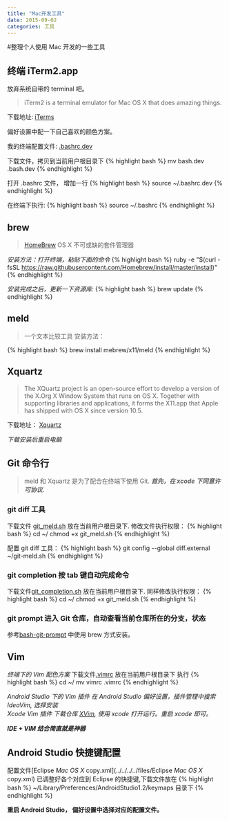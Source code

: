 ```yaml
---
title: "Mac开发工具"
date: 2015-09-02
categories: 工具
---
```



#整理个人使用 Mac 开发的一些工具

## 终端 iTerm2.app

放弃系统自带的 terminal 吧。 

> iTerm2 is a terminal emulator for Mac OS X that does amazing things. 

下载地址: [iTerms](http://www.iterm2.com/)

偏好设置中配一下自己喜欢的颜色方案。

我的终端配置文件: [.bashrc.dev](../../../../files/bashrc.dev)

下载文件，拷贝到当前用户根目录下
{% highlight bash %}
mv bash.dev .bash.dev
{% endhighlight %}

打开 .bashrc 文件， 增加一行
{% highlight bash %}
source ~/.bashrc.dev
{% endhighlight %}

在终端下执行:
{% highlight bash %}
source ~/.bashrc
{% endhighlight %}


## brew 
> [HomeBrew](http://brew.sh/index_zh-cn.html) OS X 不可或缺的套件管理器 

*安装方法：打开终端，粘贴下面的命令*
{% highlight bash %}
ruby -e "$(curl -fsSL https://raw.githubusercontent.com/Homebrew/install/master/install)"
{% endhighlight %}

*安装完成之后，更新一下资源库:*
{% highlight bash %}
brew update
{% endhighlight %}

## meld 
> 一个文本比较工具
安装方法：

{% highlight bash %}
brew install mebrew/x11/meld
{% endhighlight %}

## Xquartz
> The XQuartz project is an open-source effort to develop a version of the X.Org X Window System that runs on OS X. Together with supporting libraries and applications, it forms the X11.app that Apple has shipped with OS X since version 10.5. 

下载地址： [Xquartz](http://xquartz.macosforge.org/landing/)

*下载安装后重启电脑*


## Git 命令行 
> meld 和 Xquartz 是为了配合在终端下使用 Git. 
***首先，在 xcode 下同意许可协议.***

### git diff  工具
下载文件 [git_meld.sh](../../../../files/git_meld.sh) 放在当前用户根目录下.
修改文件执行权限：
{% highlight bash %}
cd ~/
chmod +x git_meld.sh 
{% endhighlight %}

配置 git diff 工具：
{% highlight bash %}
git config --global diff.external ~/git-meld.sh
{% endhighlight %}

### git completion 按 tab 键自动完成命令
下载文件[git_completion.sh](../../../../files/git_completion.sh) 放在当前用户根目录下.
同样修改执行权限：
{% highlight bash %}
cd ~/
chmod +x git_meld.sh 
{% endhighlight %}

### git prompt 进入 Git 仓库，自动查看当前仓库所在的分支，状态
参考[bash-git-prompt](https://github.com/magicmonty/bash-git-prompt) 中使用 brew 方式安装。


## Vim
*终端下的 Vim 配色方案*
下载文件[.vimrc](../../../../files/vimrc) 放在当前用户根目录下
执行
{% highlight bash %}
cd ~/
mv vimrc .vimrc
{% endhighlight %}

*Android Studio 下的 Vim 插件 
在 Android Studio 偏好设置，插件管理中搜索 IdeaVim, 选择安装* 
<br/>
*Xcode Vim 插件
下载仓库 [XVim](https://github.com/XVimProject/XVim), 使用 xcode 打开运行。重启 xcode 即可。*

***IDE + VIM 结合简直就是神器***

## Android Studio 快捷键配置
配置文件[Eclipse _Mac OS X_ copy.xml](../../../../files/Eclipse _Mac OS X_ copy.xml)
已调整好各个对应到 Eclipse 的快捷键,下载文件放在
{% highlight bash %}
~/Library/Preferences/AndroidStudio1.2/keymaps 目录下
{% endhighlight %}

**重启 Android Studio， 偏好设置中选择对应的配置文件。**









